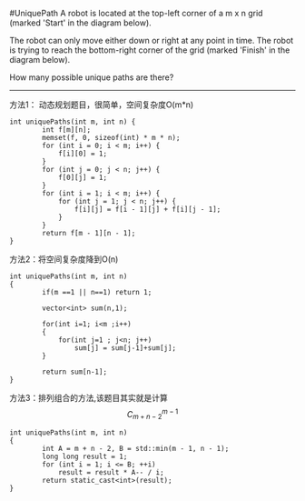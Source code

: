 #UniquePath
A robot is located at the top-left corner of a m x n grid (marked 'Start' in the diagram below).

The robot can only move either down or right at any point in time. 
The robot is trying to reach the bottom-right corner of the grid (marked 'Finish' in the diagram below).

How many possible unique paths are there?



---

方法1：
动态规划题目，很简单，空间复杂度O(m*n)
```
int uniquePaths(int m, int n) {
        int f[m][n];  
        memset(f, 0, sizeof(int) * m * n);  
        for (int i = 0; i < m; i++) {  
            f[i][0] = 1;  
        }  
        for (int j = 0; j < n; j++) {  
            f[0][j] = 1;  
        }  
        for (int i = 1; i < m; i++) {  
            for (int j = 1; j < n; j++) {  
                f[i][j] = f[i - 1][j] + f[i][j - 1];  
            }  
        }  
        return f[m - 1][n - 1]; 
}
```

方法2：将空间复杂度降到O(n)
```
int uniquePaths(int m, int n)
{
        if(m ==1 || n==1) return 1;
        
        vector<int> sum(n,1);
        
        for(int i=1; i<m ;i++)
        {
            for(int j=1 ; j<n; j++)
                sum[j] = sum[j-1]+sum[j];
        }
        
        return sum[n-1];
}
```
方法3：排列组合的方法,该题目其实就是计算$$C_{m+n-2}^{m-1}$$
```
int uniquePaths(int m, int n)
{
        int A = m + n - 2, B = std::min(m - 1, n - 1);
        long long result = 1;
        for (int i = 1; i <= B; ++i)
            result = result * A-- / i;
        return static_cast<int>(result);
}
```
